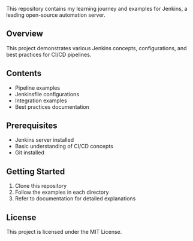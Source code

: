 This repository contains my learning journey and examples for Jenkins, a leading open-source automation server.

## Overview

This project demonstrates various Jenkins concepts, configurations, and best practices for CI/CD pipelines.

## Contents

- Pipeline examples
- Jenkinsfile configurations
- Integration examples
- Best practices documentation

## Prerequisites

- Jenkins server installed
- Basic understanding of CI/CD concepts
- Git installed

## Getting Started

1. Clone this repository
2. Follow the examples in each directory
3. Refer to documentation for detailed explanations

## License

This project is licensed under the MIT License.
